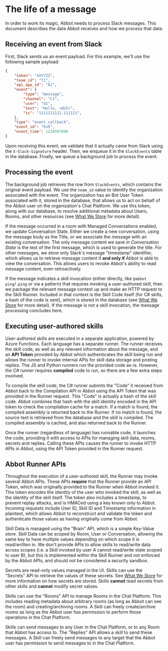 # The life of a message

In order to work its magic, Abbot needs to process Slack messages.
This document describes the data Abbot receives and how we process that data.

## Receiving an event from Slack

First, Slack sends us an event payload.
For this example, we'll use the following sample payload:

```json
{
    "token": "XXYYZZ",
    "team_id": "T1",
    "api_app_id": "A1",
    "event": {
        "type": "message",
        "channel": "C1",
        "user": "U1",
        "text": "Hello, <@U2>",
        "ts": "1111111111.111111",
    },
    "type": "event_callback",
    "event_id": "Ev9",
    "event_time": 1234567890
}
```

Upon receiving this event, we validate that it actually came from Slack using the `X-Slack-Signature` header.
Then, we enqueue it in the `SlackEvents` table in the database.
Finally, we queue a background job to process the event.

## Processing the event

The background job retrieves the row from `SlackEvents`, which contains the original event payload.
We use the `team_id` value to identify the organization associated with the event.
The organization has an Bot User Token associated with it, stored in the database, that allows us to act on behalf of the Abbot user on the organization's Chat Platform.
We use this token, along with our database, to resolve additional metadata about Users, Rooms, and other resources (see [What We Store](what-we-store.md) for more detail).

If the message occurred in a room with Managed Conversations enabled, we update Conversation State.
Either we create a new conversation, using the message body as the Title, or we associate the message with an existing conversation.
The only message content we save *in Conversation State* is the text of the first message, which is used to generate the title.
For other messages, we store only Slack's message "timestamp" identifier, which allows us to retrieve message content if **and only if** Abbot is able to view the conversation.
This allows users to revoke Abbot's ability to read message content, even retroactively.

If the message indicates a skill invocation (either directly, like `@abbot ping`/`.ping` or via a pattern) that requires invoking a user-authored skill, then we package the relevant message context up and make an HTTP request to the Skill Runner.
Included in that context is the Skill Code itself (for C# skills, a hash of the code is sent), which is stored in the database (see [What We Store](what-we-store.md) for more detail).
If the message is not a skill invocation, the message processing concludes here.

## Executing user-authored skills

User-authored skills are executed in a separate application, powered by Azure Functions.
Each language has a separate runner.
The runner receives the skill code, as well as any relevant information about the message, and an **API Token** provided by Abbot which authenticates the skill being run and allows the runner to invoke internal APIs for skill data storage and posting replies.
The JS and Python runners run the provided code as-is.
However, the C# runner requires **compiled** code to run, so there are a few extra steps involved.

To compile the skill code, the C# runner submits the "Code" it received from Abbot back to the Compilation API in Abbot using the API Token that was provided in the Runner request.
This "Code" is actually a hash of the skill code.
Abbot combines that hash with the skill identity encoded in the API token to check the compilation cache for a match.
If a match is found, the compiled assembly is returned back to the Runner.
If no match is found, the source text is retrieved from the database and the skill is compiled.
The compiled assembly is cached, and also returned back to the Runner.

Once the runner (regardless of language) has runnable code, it launches the code, providing it with access to APIs for managing skill data, rooms, secrets and replies.
Calling these APIs causes the runner to invoke HTTP APIs in Abbot, using the API Token provided in the Runner request.

## Abbot Runner APIs

Throughout the execution of a user-authored skill, the Runner may invoke several Abbot APIs.
These APIs **require** that the Runner provide an API Token, which was originally provided to the Runner when Abbot invoked it.
This token encodes the identity of the user who invoked the skill, as well as the identity of the skill itself.
The token also includes a timestamp, to prevent replay attacks, and is HMACed using a key known only to Abbot.
Incoming requests include User ID, Skill ID and Timestamp information in plaintext, which allows Abbot to reconstruct and validate the token and authenticate those values as having originally come from Abbot.

Skill Data is managed using the "Brain" API, which is a simple Key-Value store.
Skill Data can be scoped by Room, User or Conversation, allowing the same key to have multiple values depending on which scope it is read/written in.
We don't provide APIs to allow skills to read/write data across scopes (i.e. a Skill invoked by user A cannot read/write state scoped to user B),
but this is implemented within the Skill Runner and not enforced by the Abbot APIs, and should not be considered a security sandbox.

Secrets are read-only values managed in the UI.
Skills can use the "Secrets" API to retrieve the values of these secrets.
See [What We Store](what-we-store.md) for more information on how secrets are stored.
Skills **cannot** read secrets from other skills and **cannot** modify secret values.

Skills can use the "Rooms" API to manage Rooms in the Chat Platform.
This includes reading metadata about arbitrary rooms (as long as Abbot can see the room) and creating/archiving rooms.
A Skill can freely create/archive rooms as long as the Abbot user has permission to perform those operations in the Chat Platform.

Skills can send messages to any User in the Chat Platform, or to any Room that Abbot has access to.
The "Replies" API allows a skill to send these messages.
A Skill can freely send messages to any target that the Abbot user has permission to send messages to in the Chat Platform.